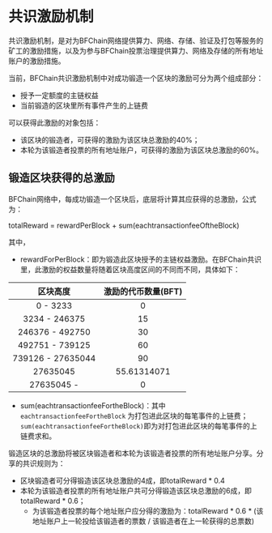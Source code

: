 # 共识激励机制



共识激励机制，是对为BFChain网络提供算力、网络、存储、验证及打包等服务的矿工的激励措施，以及为参与BFChain投票治理提供算力、网络及存储的所有地址账户的激励措施。

当前，BFChain共识激励机制中对成功锻造一个区块的激励可分为两个组成部分：

- 授予一定额度的主链权益
- 当前锻造的区块里所有事件产生的上链费

可以获得此激励的对象包括：

- 该区块的锻造者，可获得的激励为该区块总激励的40%；
- 本轮为该锻造者投票的所有地址账户，可获得的激励为该区块总激励的60%。




## 锻造区块获得的总激励

BFChain网络中，每成功锻造一个区块后，底层将计算其应获得的总激励，公式为：

totalReward = rewardPerBlock + sum(eachtransactionfeeOftheBlock)

其中，

- rewardForPerBlock：即为锻造此区块授予的主链权益激励。在BFChain共识里，此激励的权益数量将随着区块高度区间的不同而不同，具体如下：

|     区块高度      | 激励的代币数量(BFT) |
| :---------------: | :-----------------: |
|     0 - 3233      |          0          |
|   3234 - 246375   |         15          |
|  246376 - 492750  |         30          |
|  492751 - 739125  |         60          |
| 739126 - 27635044 |         90          |
|     27635045      |     55.61314071     |
|    27635045 -     |          0          |



- sum(eachtransactionfeeFortheBlock)：其中 `eachtransactionfeeFortheBlock` 为打包进此区块的每笔事件的上链费；`sum(eachtransactionfeeFortheBlock)`即为对打包进此区块的每笔事件的上链费求和。



锻造区块的总激励将被区块锻造者和本轮为该锻造者投票的所有地址账户分享。分享的共识规则为：

- 区块锻造者可分得锻造该区块总激励的4成，即totalReward * 0.4
- 本轮为该锻造者投票的所有地址账户共可分得锻造该区块总激励的6成，即totalReward * 0.6；
  - 为该锻造者投票的每个地址账户应分得的激励为：totalReward * 0.6 * (该地址账户上一轮投给该锻造者的票数 / 该锻造者在上一轮获得的总票数)


